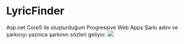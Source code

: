 # LyricFinder
Asp.net Core5 ile oluşturduğum Progressive Web Apps 
Şarkı adını ve şarkıcıyı yazınca şarkının sözleri geliyor. 
<img src="https://i.hizliresim.com/HIpiGo.png">
